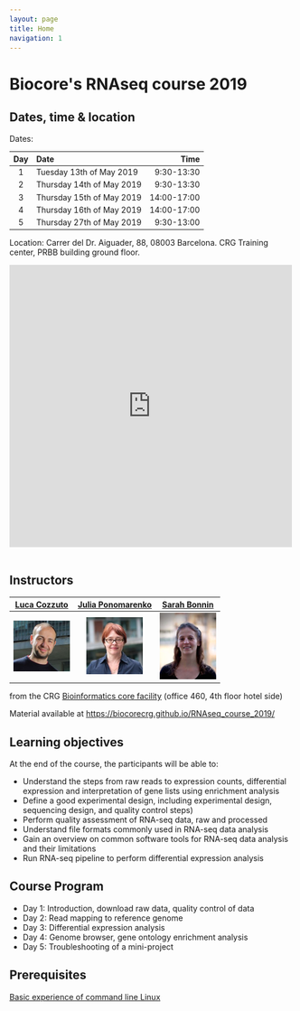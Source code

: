 ```yaml
---
layout: page
title: Home
navigation: 1
---
```


# Biocore's RNAseq course 2019

## Dates, time & location

Dates:

| Day  | Date  | Time  |
| :---:  | :---  | ---:  |
| 1 | Tuesday 13th of May 2019|9:30-13:30|
| 2 | Thursday 14th of May 2019|9:30-13:30| 
| 3 | Thursday 15th of May 2019|14:00-17:00| 
| 4 | Thursday 16th of May 2019|14:00-17:00| 
| 5 | Thursday 27th of May 2019|9:30-13:00| 


Location:
Carrer del Dr. Aiguader, 88, 08003 Barcelona.
CRG Training center, PRBB building ground floor. 

<iframe src="https://www.google.com/maps/embed?pb=!1m14!1m8!1m3!1d11973.94726186489!2d2.1942455!3d41.3852331!3m2!1i1024!2i768!4f13.1!3m3!1m2!1s0x0%3A0x81e449abea5aae0e!2sPRBB+Parc+de+Recerca+Biom%C3%A8dica+de+Barcelona!5e0!3m2!1sit!2ses!4v1551808726678" width="500" height="500" align="middle" frameborder="0" style="border:0" allowfullscreen></iframe>

<br/>
<br/>

## Instructors

|[Luca Cozzuto](mailto:luca.cozzuto@crg.eu)| [Julia Ponomarenko](mailto:julia.ponomarenko@crg.eu)  | [Sarah Bonnin](mailto:sarah.bonnin@crg.eu) |
| :---:  | :---:  | :---:  |
|<a href="https://biocore.crg.eu/wiki/User:Lcozzuto"><img src="pics/lcozzuto.jpg" width="100"/> </a> |<a href="https://biocore.crg.eu/wiki/User:Jponomarenko"><img src="pics/ponomarenko.jpg" width="100"/> </a> |<a href="https://biocore.crg.eu/wiki/User:SBonnin"><img src="pics/sbonnin.jpg" width="100"/></a> | 


from the CRG [Bioinformatics core facility](https://biocore.crg.eu/) (office 460, 4th floor hotel side)

Material available at https://biocorecrg.github.io/RNAseq_course_2019/

##  Learning objectives
At the end of the course, the participants will be able to:
*	Understand the steps from raw reads to expression counts, differential expression and interpretation of gene lists using enrichment analysis
*	Define a good experimental design, including experimental design, sequencing design, and quality control steps)
*	Perform quality assessment of RNA-seq data, raw and processed
*	Understand file formats commonly used in RNA-seq data analysis
*	Gain an overview on common software tools for RNA-seq data analysis and their limitations
*	Run RNA-seq pipeline to perform differential expression analysis


##  Course Program
*	Day 1: Introduction, download raw data, quality control of data
*	Day 2: Read mapping to reference genome
*	Day 3: Differential expression analysis
*	Day 4: Genome browser, gene ontology enrichment analysis
*	Day 5: Troubleshooting of a mini-project


## Prerequisites
[Basic experience of command line Linux](https://biocorecrg.github.io/advanced_linux_2019/)


